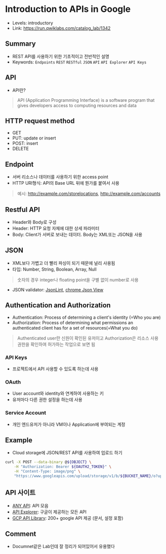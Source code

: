 # Introduction to APIs in Google
- Levels: introductory
- Link: https://run.qwiklabs.com/catalog_lab/1342

## Summary
- REST API를 사용하기 위한 기초적이고 전반적인 설명
- Keywords: `Endpoints` `REST` `RESTful` `JSON` `API` `API Explorer` `API Keys`

## API
- API란? <br>
> API (Application Programming Interface) is a software program that gives developers access to computing resources and data

## HTTP request method
- GET
- PUT: update or insert
- POST: insert
- DELETE

## Endpoint
- 서버 리소스나 데이터를 사용하기 위한 access point
- HTTP URI형식: API의 Base URL 뒤에 뭔가를 붙여서 사용
> 예시: http://example.com/storelocations, http://example.com/accounts

## Restful API
- Header와 Body로 구성
- Header: HTTP 요청 자체에 대한 상세 파라미터
- Body: Client가 서버로 보내는 데이터. Body는 XML또는 JSON을 사용

## JSON
- XML보다 가볍고 더 빨리 파싱이 되기 때문에 널리 사용됨
- 타입: Number, String, Boolean, Array, Null
> 숫자의 경우 integer나 floating point을 구별 없이 number로 사용
- JSON validator: [JsonLint](https://jsonlint.com/), [chrome Json View](https://chrome.google.com/webstore/detail/jsonview/chklaanhfefbnpoihckbnefhakgolnmc?hl=en)

## Authentication and Authorization
- Authentication: Process of determining a client's identity  (=Who you are)
- Authorization: Process of determining what permissions an authenticated client has for a set of resources(=What you do)
> Authenticated user란 신원이 확인된 유저이고 Authorization은 리소스 사용 권한을 확인하여 허가하는 작업으로 보면 됨
### API Keys
- 프로젝트에서 API 사용할 수 있도록 하는데 사용

### OAuth
- User account와 identity와 연계하여 사용하는 키
- 유저마다 다른 권한 설정을 하는데 사용

### Service Account
- 개인 엔드유저가 아니라 VM이나 Application에 부여되는 계정

## Example
- Cloud storage에 JSON/REST API를 사용하여 업로드 하기
~~~bash
curl -X POST --data-binary @${OBJECT} \
    -H "Authorization: Bearer ${OAUTH2_TOKEN}" \
    -H "Content-Type: image/png" \
    "https://www.googleapis.com/upload/storage/v1/b/${BUCKET_NAME}/o?uploadType=media&name=demo-image"
~~~

## API 사이트
- [ANY API](https://any-api.com/): API 모음
- [API Explorer](https://developers.google.com/apis-explorer): 구글이 제공하는 모든 API 
- [GCP API Library]( https://console.cloud.google.com/apis/library):  200+ google API 제공 (문서, 설정 포함) 

## Comment
- Documnet같은 Lab인데 잘 정리가 되어있어서 유용했다